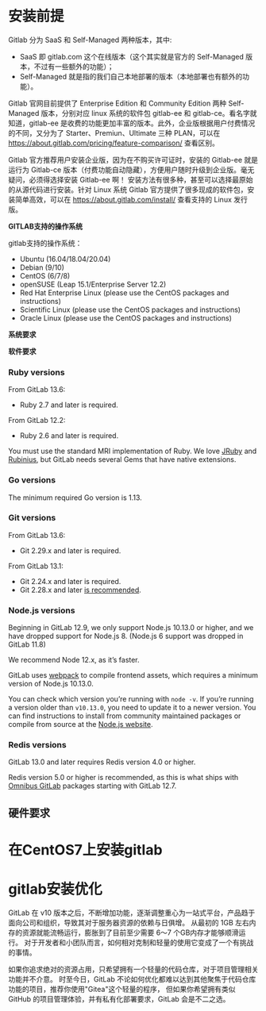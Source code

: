 

# 安装前提

Gitlab 分为 SaaS 和 Self-Managed 两种版本，其中:

- SaaS 即 gitlab.com 这个在线版本（这个其实就是官方的 Self-Managed 版本，不过有一些额外的功能）；
- Self-Managed 就是指的我们自己本地部署的版本（本地部署也有额外的功能）。

Gitlab 官网目前提供了 Enterprise Edition 和 Community Edition 两种 Self-Managed 版本，分别对应 linux 系统的软件包 gitlab-ee 和 gitlab-ce。看名字就知道，gitlab-ee 是收费的功能更加丰富的版本。此外，企业版根据用户付费情况的不同，又分为了 Starter、Premiun、Ultimate 三种 PLAN，可以在 https://about.gitlab.com/pricing/feature-comparison/ 查看区别。


Gitlab 官方推荐用户安装企业版，因为在不购买许可证时，安装的 Gitlab-ee 就是运行为 Gitlab-ce 版本（付费功能自动隐藏），方便用户随时升级到企业版。毫无疑问，必须得选择安装 Gitlab-ee 啊！
安装方法有很多种，甚至可以选择最原始的从源代码进行安装。针对 Linux 系统 Gitlab 官方提供了很多现成的软件包，安装简单高效，可以在 https://about.gitlab.com/install/ 查看支持的 Linux 发行版。





**GITLAB支持的操作系统**



gitlab支持的操作系统：

- Ubuntu (16.04/18.04/20.04)
- Debian (9/10)
- CentOS (6/7/8)
- openSUSE (Leap 15.1/Enterprise Server 12.2)
- Red Hat Enterprise Linux (please use the CentOS packages and instructions)
- Scientific Linux (please use the CentOS packages and instructions)
- Oracle Linux (please use the CentOS packages and instructions)





**系统要求**

**软件要求**

### Ruby versions

From GitLab 13.6:

- Ruby 2.7 and later is required.

From GitLab 12.2:

- Ruby 2.6 and later is required.

You must use the standard MRI implementation of Ruby. We love [JRuby](https://www.jruby.org/) and [Rubinius](https://github.com/rubinius/rubinius#the-rubinius-language-platform), but GitLab needs several Gems that have native extensions.

### Go versions

The minimum required Go version is 1.13.

### Git versions

From GitLab 13.6:

- Git 2.29.x and later is required.

From GitLab 13.1:

- Git 2.24.x and later is required.
- Git 2.28.x and later [is recommended](https://gitlab.com/gitlab-org/gitaly/-/issues/2959).

### Node.js versions

Beginning in GitLab 12.9, we only support Node.js 10.13.0 or higher, and we have dropped support for Node.js 8. (Node.js 6 support was dropped in GitLab 11.8)

We recommend Node 12.x, as it’s faster.

GitLab uses [webpack](https://webpack.js.org/) to compile frontend assets, which requires a minimum version of Node.js 10.13.0.

You can check which version you’re running with `node -v`. If you’re running a version older than `v10.13.0`, you need to update it to a newer version. You can find instructions to install from community maintained packages or compile from source at the [Node.js website](https://nodejs.org/en/download/).

### Redis versions

GitLab 13.0 and later requires Redis version 4.0 or higher.

Redis version 5.0 or higher is recommended, as this is what ships with [Omnibus GitLab](https://docs.gitlab.com/omnibus/) packages starting with GitLab 12.7.

## 硬件要求



# 在CentOS7上安装gitlab







# gitlab安装优化

GitLab 在 v10 版本之后，不断增加功能，逐渐调整重心为一站式平台，产品趋于面向公司和组织，导致其对于服务器资源的依赖与日俱增。
从最初的 1GB 左右内存的资源就能流畅运行，膨胀到了目前至少需要 6～7 个GB内存才能够顺滑运行。
对于开发者和小团队而言，如何相对克制和轻量的使用它变成了一个有挑战的事情。



如果你追求绝对的资源占用，只希望拥有一个轻量的代码仓库，对于项目管理相关功能并不介意。
时至今日，GitLab 不论如何优化都难以达到其他聚焦于代码仓库功能的项目，推荐你使用"Gitea"这个轻量的程序，
但如果你希望拥有类似 GitHub 的项目管理体验，并有私有化部署要求，GitLab 会是不二之选。

